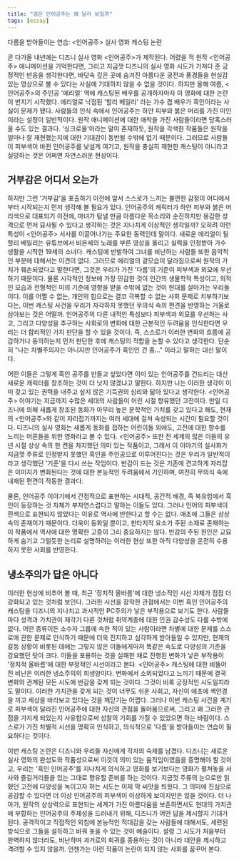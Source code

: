```yaml
---
title: "검은 인어공주는 왜 달라 보일까"
tags: [essay]
---
```


다름을 받아들이는 연습: <인어공주> 실사 영화 캐스팅 논란

<!--more-->

곧 다가올 내년에는 디즈니 실사 영화 <인어공주>가 제작된다. 어렸을 적 원작 <인어공주> 애니메이션을 기억한다면, 그리고 지금껏 디즈니의 실사 영화 시도가 가져다 준 긍정적인 반응을 생각한다면, 바닷속 깊은 곳에 숨겨진 아름다운 궁전과 풍경들을 현실감 있는 영상으로 볼 수 있다는 사실에 기대하지 않을 수 없을 것이다. 하지만 올해 여름, <인어공주>의 주인공 '에리얼' 역에 캐스팅된 배우를 공개하자마자 이 영화에 대한 논란이 번지기 시작했다. 에리얼로 낙점된 '할리 베일리' 라는 가수 겸 배우가 흑인이라는 사실이 문제가 됐다. 사람들의 인식 속에서 인어공주는 하얀 피부와 붉은 머리를 가진 미인이라는 설정이 일반적이다. 원작 애니메이션에 대한 애착을 가진 사람들이라면 당혹스러울 수도 있는 결과다. '싱크로율'이라는 말이 존재하듯, 원작을 각색한 작품들은 원작을 얼마나 잘 재현했는지에 대한 기대감이 동반될 수밖에 없기 때문이다. 그러므로 사람들이 피부색이 바뀐 인어공주를 낯설게 여기고, 원작을 충실히 재현한 캐스팅이 아니라고 실망하는 것은 어쩌면 자연스러운 현상이다.

## 거부감은 어디서 오는가

하지만 그런 '거부감'을 표출하기 이전에 앞서 스스로가 느끼는 불편한 감정이 어디에서부터 시작되는지 먼저 생각해 볼 필요가 있다. 인어공주의 캐릭터가 하얀 피부와 붉은 머리색으로 대표되기 이전에, 마녀가 탐낼 만큼 아름다운 목소리와 순진하지만 용감한 성격으로 먼저 묘사될 수 있다고 생각하는 것은 지나치게 이상적인 생각일까? 오히려 이런 특성이 <인어공주> 서사를 이끌어나가는 주요한 동력인데 말이다. 새로운 에리얼이 될 할리 베일리는 유튜브에서 비욘세의 노래를 부른 영상을 올리고 실력을 인정받아 가수 생활을 시작한 19세의 소녀다. 캐스팅에 반발하여 그녀를 비난하는 사람들 또한 음악적인 부분에 대해서는 이견이 없다. 그러므로 에리얼의 겉모습이 달라짐으로써 원작의 가치가 훼손되었다고 말한다면, 그것은 우리가 가진 '다름'의 기준이 피부색과 외모에 우선하기 때문이다. 물론 시각적인 정보에 가장 민감한 것이 인간의 생물학적 특성이고, 외적인 모습과 전형적인 미의 기준에 영향을 받을 수밖에 없는 것이 현대를 살아가는 우리들이다. 이를 어쩔 수 없는, 개인의 힘으로는 결코 극복할 수 없는 사회 문제로 치부하기보다는, 이번 캐스팅 사건을 우리가 자각하지 못했던 무의식 속의 편견을 반영하는 거울로 삼아보는 것은 어떨까. 인어공주의 다른 내적인 특성보다 피부색과 외모를 우선하는 사고, 그리고 다양성을 추구하는 사회로의 변화에 대한 근본적인 두려움을 인식한다면 우리는 더 합리적인 가치 판단을 할 수 있을 것이다. 즉, 스스로가 이러한 변화의 흐름에 공감하거나 동의하는지 먼저 판단한 후에 캐스팅의 적합을 논할 수 있다고 생각한다. 단순히 "나는 차별주의자는 아니지만 인어공주가 흑인인 건 좀…" 이라고 말하는 대신 말이다.

어떤 이들은 그렇게 흑인 공주를 만들고 싶었다면 이미 있는 인어공주를 건드리는 대신 새로운 캐릭터를 창조하는 것이 더 낫지 않겠냐고 말한다. 하지만 나는 이러한 생각이 이미 갖고 있는 권력을 내주고 싶지 않은 기득권의 심리와 닮아 있다고 생각한다. <인어공주> 이야기는 지금까지 수많은 세대의 사람들이 어린 시절 향유했던 고전이다. 만일 디즈니에 의해 새롭게 창조된 동화가 아무리 높은 문학적인 가치를 갖고 있다고 해도, 현재의 <인어공주>와 같이 자리잡기까지는 여러 세대에 걸쳐 숙성되는 시간이 필요할 것이다. 디즈니의 실사 영화는 새롭게 동화를 접하는 어린이들 외에도, 고전에 대한 향수를 느끼는 어른들을 위한 영화라고 볼 수 있다. <인어공주> 또한 전 세계의 많은 이들의 유년 시절 상상 속의 한 켠을 차지했던 의미 있는 작품이고, 그래서 이 이야기의 실사화가 지금껏 주류로 인정받지 못했던 흑인을 주인공으로 이루어진다는 것은 우리가 일반적이라고 생각했던 '기준'을 다시 쓰는 작업이다. 반감이 드는 것은 기존에 견고하게 자리잡은 이미지가 변화된다는 것에 대한 본능적인 두려움에서 기인하며, 여전히 무의식 속에 내재된 편견이 작동한 결과다.

물론, 인어공주 이야기에서 간접적으로 표현하는 시대적, 공간적 배경, 즉 북유럽에서 흑인이 등장하는 것 자체가 부자연스럽다고 말하는 이들도 있다. 그러나 인어의 피부색이 흰색으로 표현되지 않았다는 이유로 역사에 반한다고 할 수는 없다. 애초에 그들은 상상 속의 존재이기 때문이다. 더욱이 동화일 뿐이고, 판타지적 요소가 주된 소재로 존재하는 이 작품에서 역사에 대한 명확한 고증이 그리 중요하지는 않다. 반감의 주된 원인은 교묘하게 숨기고 그럴듯한 논리로 설명하려는 이러한 현상 또한 아직 다양성을 온전히 수용하지 못한 사회를 반영한다.

## 냉소주의가 답은 아니다

이러한 현상에 비추어 볼 때, 최근 '정치적 올바름'에 대한 냉소적인 시선 자체가 점점 더 강화되고 있는 것처럼 보인다. 그러한 시선을 장착한 관점에서는 이번 흑인 인어공주의 캐스팅을 디즈니의 지나치고 과시적인 PC주의가 낳은 부작용으로 보기도 한다. 사람들마다 성격과 가치관이 제각기 다른 것처럼 취약계층에 대한 인권 감수성도 다를 수밖에 없다. 어떤 종류이든 소수자 그룹에 속한 적이 있는 사람이라면 차별에 대한 문제를 스스로에 관한 문제로 인식하기 때문에 더욱 진지하고 심각하게 받아들일 수 있지만, 현재의 갈등 상황이 비롯된 데에는 그렇지 않은 이들에게마저 똑같은 속도로 다양성의 기준을 강요했던 탓이 크다. 이들을 포용하는 것을 실패한 채로 진행된 변화가 낳은 부작용이 '정치적 올바름'에 대한 부정적인 시선이라고 본다. <인어공주> 캐스팅에 대한 비뚤어진 비난은 이러한 냉소주의의 희생양이다. 변화에서 소외되었다고 느끼기 때문에 결국 변화와 관계된 모든 시도에 반감을 갖게 되는 것이다. 그것이 비록 긍정적인 시도일지라도 말이다. 이러한 가치관을 갖게 되는 것이 너무도 쉬운 사회고, 자신이 애초에 색안경을 끼고 세상을 바라보고 있다는 것을 깨닫기는 어렵다. 그러나 이번 캐스팅 사건을 계기로 피부색이 달라진 인어공주에 대한 자신의 관점을 돌아봄으로써, 그리고 왜 그러한 관점을 가지게 되었는지 사유함으로써 성찰의 기회를 가질 수 있었으면 하는 바람이다. 스스로가 가진 차별적 시선을 명확히 인식하고, 의식적으로 '다름'을 받아들이는 연습이 필요하다는 것이다.

이번 캐스팅 논란은 디즈니와 우리들 자신에게 각자의 숙제를 남겼다. 디즈니는 새로운 실사 영화의 완성도와 작품성으로써 이것이 의미 있는 움직임이였음을 증명해야 할 것이고, 우리는 '흑인 인어공주'를 지나치게 의식하고 영화를 보기보다는 영화가 펼쳐놓을 서사와 즐길거리들을 있는 그대로 향유할 준비를 하는 것이다. 지금껏 주류의 눈으로만 읽혔던 고전에 다양성을 녹이고자 하는 시도는 이제 막 씨앗을 틔웠다. 그 의미에 진심으로 공감할 수 있다면 더 이상 인어공주의 피부색이 이상하게 보이지만은 않을 것이다. 더 나아가, 원작의 상상력으로 표현되는 세계가 가진 아름다움을 보존하면서도 현대의 가치관에 부합하는 인어공주의 주체성을 드러내기 위해, 디즈니가 어떤 답을 제시할지 기대가 된다. 공격적이고 직접적인 외침에 본능적인 적대감을 갖는 사람들에 대해서도, 세련된 방식으로 그들을 설득하고 바꿔 놓을 수 있는 것이 예술이다. 설령 그 시도가 처음부터 완벽하지 않더라도, 비난하며 과거로의 회귀를 종용하는 것이 아니라 대안을 제시하고 격려할 수 있지 않을까. 언젠가는 이런 작품이 논란이 되지 않는 사회를 꿈꾸어 본다.
